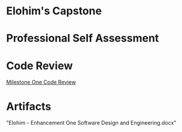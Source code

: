 # Elohim's Capstone

# Professional Self Assessment


# Code Review
[Milestone One Code Review](https://youtu.be/JFAPfgDiEBk)

# Artifacts
"Elohim - Enhancement One Software Design and Engineering.docx"
